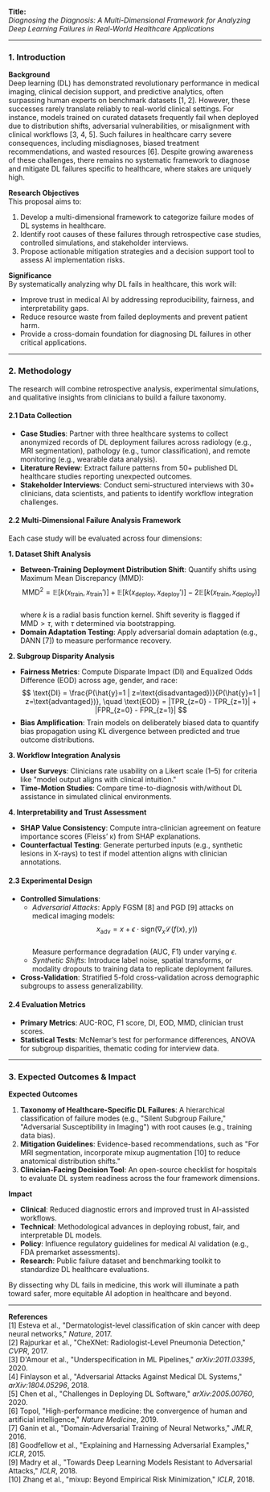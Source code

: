 **Title:**  
*Diagnosing the Diagnosis: A Multi-Dimensional Framework for Analyzing Deep Learning Failures in Real-World Healthcare Applications*

---

### 1. **Introduction**  
**Background**  
Deep learning (DL) has demonstrated revolutionary performance in medical imaging, clinical decision support, and predictive analytics, often surpassing human experts on benchmark datasets [1, 2]. However, these successes rarely translate reliably to real-world clinical settings. For instance, models trained on curated datasets frequently fail when deployed due to distribution shifts, adversarial vulnerabilities, or misalignment with clinical workflows [3, 4, 5]. Such failures in healthcare carry severe consequences, including misdiagnoses, biased treatment recommendations, and wasted resources [6]. Despite growing awareness of these challenges, there remains no systematic framework to diagnose and mitigate DL failures specific to healthcare, where stakes are uniquely high.  

**Research Objectives**  
This proposal aims to:  
1. Develop a multi-dimensional framework to categorize failure modes of DL systems in healthcare.  
2. Identify root causes of these failures through retrospective case studies, controlled simulations, and stakeholder interviews.  
3. Propose actionable mitigation strategies and a decision support tool to assess AI implementation risks.  

**Significance**  
By systematically analyzing why DL fails in healthcare, this work will:  
- Improve trust in medical AI by addressing reproducibility, fairness, and interpretability gaps.  
- Reduce resource waste from failed deployments and prevent patient harm.  
- Provide a cross-domain foundation for diagnosing DL failures in other critical applications.  

---

### 2. **Methodology**  
The research will combine retrospective analysis, experimental simulations, and qualitative insights from clinicians to build a failure taxonomy.  

#### **2.1 Data Collection**  
- **Case Studies**: Partner with three healthcare systems to collect anonymized records of DL deployment failures across radiology (e.g., MRI segmentation), pathology (e.g., tumor classification), and remote monitoring (e.g., wearable data analysis).  
- **Literature Review**: Extract failure patterns from 50+ published DL healthcare studies reporting unexpected outcomes.  
- **Stakeholder Interviews**: Conduct semi-structured interviews with 30+ clinicians, data scientists, and patients to identify workflow integration challenges.  

#### **2.2 Multi-Dimensional Failure Analysis Framework**  
Each case study will be evaluated across four dimensions:  

**1. Dataset Shift Analysis**  
- **Between-Training Deployment Distribution Shift**: Quantify shifts using Maximum Mean Discrepancy (MMD):  
  $$ \text{MMD}^2 = \mathbb{E}[k(x_{\text{train}}, x_{\text{train}}')] + \mathbb{E}[k(x_{\text{deploy}}, x_{\text{deploy}}')] - 2\mathbb{E}[k(x_{\text{train}}, x_{\text{deploy}})] $$  
  where $k$ is a radial basis function kernel. Shift severity is flagged if $\text{MMD} > \tau$, with $\tau$ determined via bootstrapping.  
- **Domain Adaptation Testing**: Apply adversarial domain adaptation (e.g., DANN [7]) to measure performance recovery.  

**2. Subgroup Disparity Analysis**  
- **Fairness Metrics**: Compute Disparate Impact (DI) and Equalized Odds Difference (EOD) across age, gender, and race:  
  $$ \text{DI} = \frac{P(\hat{y}=1 | z=\text{disadvantaged})}{P(\hat{y}=1 | z=\text{advantaged})}, \quad \text{EOD} = |TPR_{z=0} - TPR_{z=1}| + |FPR_{z=0} - FPR_{z=1}| $$  
- **Bias Amplification**: Train models on deliberately biased data to quantify bias propagation using KL divergence between predicted and true outcome distributions.  

**3. Workflow Integration Analysis**  
- **User Surveys**: Clinicians rate usability on a Likert scale (1–5) for criteria like "model output aligns with clinical intuition."  
- **Time-Motion Studies**: Compare time-to-diagnosis with/without DL assistance in simulated clinical environments.  

**4. Interpretability and Trust Assessment**  
- **SHAP Value Consistency**: Compute intra-clinician agreement on feature importance scores (Fleiss’ κ) from SHAP explanations.  
- **Counterfactual Testing**: Generate perturbed inputs (e.g., synthetic lesions in X-rays) to test if model attention aligns with clinician annotations.  

#### **2.3 Experimental Design**  
- **Controlled Simulations**:  
  - *Adversarial Attacks*: Apply FGSM [8] and PGD [9] attacks on medical imaging models:  
    $$ x_{\text{adv}} = x + \epsilon \cdot \text{sign}(\nabla_x \mathcal{L}(f(x), y)) $$  
    Measure performance degradation (AUC, F1) under varying $\epsilon$.  
  - *Synthetic Shifts*: Introduce label noise, spatial transforms, or modality dropouts to training data to replicate deployment failures.  
- **Cross-Validation**: Stratified 5-fold cross-validation across demographic subgroups to assess generalizability.  

#### **2.4 Evaluation Metrics**  
- **Primary Metrics**: AUC-ROC, F1 score, DI, EOD, MMD, clinician trust scores.  
- **Statistical Tests**: McNemar’s test for performance differences, ANOVA for subgroup disparities, thematic coding for interview data.  

---

### 3. **Expected Outcomes & Impact**  
**Expected Outcomes**  
1. **Taxonomy of Healthcare-Specific DL Failures**: A hierarchical classification of failure modes (e.g., "Silent Subgroup Failure," "Adversarial Susceptibility in Imaging") with root causes (e.g., training data bias).  
2. **Mitigation Guidelines**: Evidence-based recommendations, such as "For MRI segmentation, incorporate mixup augmentation [10] to reduce anatomical distribution shifts."  
3. **Clinician-Facing Decision Tool**: An open-source checklist for hospitals to evaluate DL system readiness across the four framework dimensions.  

**Impact**  
- **Clinical**: Reduced diagnostic errors and improved trust in AI-assisted workflows.  
- **Technical**: Methodological advances in deploying robust, fair, and interpretable DL models.  
- **Policy**: Influence regulatory guidelines for medical AI validation (e.g., FDA premarket assessments).  
- **Research**: Public failure dataset and benchmarking toolkit to standardize DL healthcare evaluations.  

By dissecting why DL fails in medicine, this work will illuminate a path toward safer, more equitable AI adoption in healthcare and beyond.  

---

**References**  
[1] Esteva et al., "Dermatologist-level classification of skin cancer with deep neural networks," *Nature*, 2017.  
[2] Rajpurkar et al., "CheXNet: Radiologist-Level Pneumonia Detection," *CVPR*, 2017.  
[3] D'Amour et al., "Underspecification in ML Pipelines," *arXiv:2011.03395*, 2020.  
[4] Finlayson et al., "Adversarial Attacks Against Medical DL Systems," *arXiv:1804.05296*, 2018.  
[5] Chen et al., "Challenges in Deploying DL Software," *arXiv:2005.00760*, 2020.  
[6] Topol, "High-performance medicine: the convergence of human and artificial intelligence," *Nature Medicine*, 2019.  
[7] Ganin et al., "Domain-Adversarial Training of Neural Networks," *JMLR*, 2016.  
[8] Goodfellow et al., "Explaining and Harnessing Adversarial Examples," *ICLR*, 2015.  
[9] Madry et al., "Towards Deep Learning Models Resistant to Adversarial Attacks," *ICLR*, 2018.  
[10] Zhang et al., "mixup: Beyond Empirical Risk Minimization," *ICLR*, 2018.